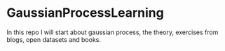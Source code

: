 # GaussianProcessLearning
In this repo I will start about gaussian process, the theory, exercises from blogs, open datasets and books.
